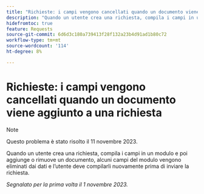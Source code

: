 ```yaml
---
title: "Richieste: i campi vengono cancellati quando un documento viene aggiunto a una richiesta"
description: "Quando un utente crea una richiesta, compila i campi in un modulo e poi aggiunge o rimuove un documento, alcuni campi nel modulo vengono eliminati dai dati e l’utente deve compilarli nuovamente prima di inviare la richiesta."
hidefromtoc: true
feature: Requests
source-git-commit: 6d6d3c180a739413f28f132a23b4d91ad1b80c72
workflow-type: tm+mt
source-wordcount: '114'
ht-degree: 8%

---
```



# Richieste: i campi vengono cancellati quando un documento viene aggiunto a una richiesta

>[!NOTE]
>
>Questo problema è stato risolto il 11 novembre 2023.

Quando un utente crea una richiesta, compila i campi in un modulo e poi aggiunge o rimuove un documento, alcuni campi del modulo vengono eliminati dai dati e l’utente deve compilarli nuovamente prima di inviare la richiesta.

_Segnalato per la prima volta il 1 novembre 2023._
